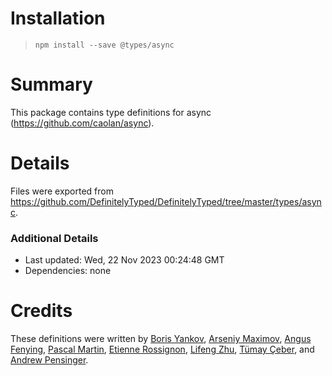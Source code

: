 # Installation
> `npm install --save @types/async`

# Summary
This package contains type definitions for async (https://github.com/caolan/async).

# Details
Files were exported from https://github.com/DefinitelyTyped/DefinitelyTyped/tree/master/types/async.

### Additional Details
 * Last updated: Wed, 22 Nov 2023 00:24:48 GMT
 * Dependencies: none

# Credits
These definitions were written by [Boris Yankov](https://github.com/borisyankov), [Arseniy Maximov](https://github.com/kern0), [Angus Fenying](https://github.com/fenying), [Pascal Martin](https://github.com/pascalmartin), [Etienne Rossignon](https://github.com/erossignon), [Lifeng Zhu](https://github.com/Juliiii), [Tümay Çeber](https://github.com/brendtumi), and [Andrew Pensinger](https://github.com/apnsngr).
